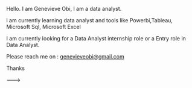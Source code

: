
Hello.
I am Genevieve Obi, l am a data analyst.

l am currently learning data analyst and tools like Powerbi,Tableau, Microsoft Sql, Microsoft Excel

 I am currently looking for a Data Analyst internship role or a Entry role in Data Analyst.

Please reach me on  : genevieveobi@gmail.com 

Thanks 


--->
